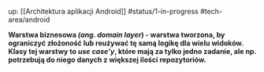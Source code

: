up: [[Architektura aplikacji Android]]
#status/1-in-progress
#tech-area/android

**Warstwa biznesowa _(ang. domain layer_) - warstwa tworzona, by ograniczyć złożoność lub reużywać tę samą logikę dla wielu widoków. Klasy tej warstwy to _use case'y_, które mają za tylko jedno zadanie, ale np. potrzebują do niego danych z większej ilości repozytoriów.**